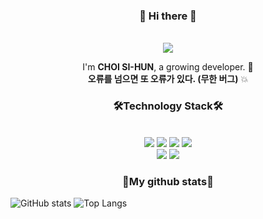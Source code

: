 <div align="center">
  <h3> 👋 Hi there 👋 </h3>
  <br>
  <a href="mailto:sihun.choi@email.rhya-network.kro.kr"><img src="https://img.shields.io/badge/MY EMAIL-EA4335?style=for-the-badge&logo=Gmail&logoColor=white"link=mailto:sihun.choi@email.rhya-network.kro.kr"/></a>
</div>

<p align="center">
  I'm <strong>CHOI SI-HUN</strong>, a growing developer. 🌱 <br>
  <strong>오류를 넘으면 또 오류가 있다. (무한 버그)</strong> 💥
</p>

<div align="center">
  <h3>🛠<strong>Technology Stack🛠</strong></h3>
  </br>
  <img src="https://img.shields.io/badge/.NET-512BD4?style=for-the-badge&logo=.NET&logoColor=white"/>
  <img src="https://img.shields.io/badge/Android-3DDC84?style=for-the-badge&logo=Android&logoColor=white"/>
  <img src="https://img.shields.io/badge/Java-007396?style=for-the-badge&logoColor=white"/>
  <img src="https://img.shields.io/badge/Unity-000000?style=for-the-badge&logo=Unity&logoColor=white"/>
  </br>
  <img src="https://img.shields.io/badge/Mysql-F7DF1E?style=for-the-badge&logo=MySQL&logoColor=black"/>
  <img src="https://img.shields.io/badge/Docker-2496ED?style=for-the-badge&logo=MySQL&logoColor=white"/>
    
   <h3>🧷<strong>My github stats</strong>🧷</h3>
</div>

![GitHub stats](https://github-readme-stats.vercel.app/api?username=fkdldkRhya&show_icons=true)
![Top Langs](https://github-readme-stats.vercel.app/api/top-langs/?username=fkdldkRhya&show_icons=true)
